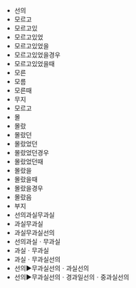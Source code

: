 - 선의
- 모르고
- 모르고있
- 모르고있었
- 모르고있었을
- 모르고있었을경우
- 모르고있었을때
- 모른
- 모름
- 모른때
- 무지
- 모르고
- 몰
- 몰랐
- 몰랐던
- 몰랐었던
- 몰랐었던경우
- 몰랐었던때
- 몰랐을
- 몰랐을때
- 몰랐을경우
- 몰랐음
- 부지
- 선의과실무과실
- 과실무과실
- 과실무과실선의
- 선의과실ㆍ무과실
- 과실ㆍ무과실
- 과실ㆍ무과실선의
- 선의▶️무과실선의ㆍ과실선의
- 선의▶️무과실선의ㆍ경과일선의ㆍ중과실선의



